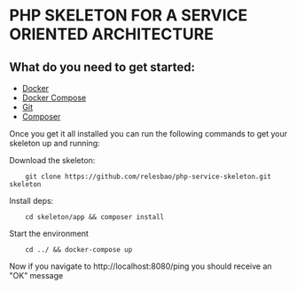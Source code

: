 PHP SKELETON FOR A SERVICE ORIENTED ARCHITECTURE
================================================

## What do you need to get started:

- [Docker](https://www.docker.com/products/overview)
- [Docker Compose](https://docs.docker.com/compose/install/)
- [Git](https://git-scm.com/book/en/v2/Getting-Started-Installing-Git)
- [Composer](https://getcomposer.org/download/)

Once you get it all installed you can run the following commands to get your skeleton up and running:

Download the skeleton:
``` Shell
	git clone https://github.com/relesbao/php-service-skeleton.git skeleton
```

Install deps:
``` Shell
	cd skeleton/app && composer install
```

Start the environment
``` Shell
	cd ../ && docker-compose up
```

Now if you navigate to http://localhost:8080/ping you should receive an "OK" message